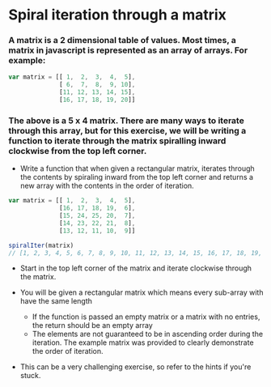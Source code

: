 # Spiral iteration through a matrix

### A matrix is a 2 dimensional table of values. Most times, a matrix in javascript is represented as an array of arrays. For example:

```javascript
var matrix = [[ 1,  2,  3,  4,  5],
              [ 6,  7,  8,  9, 10],
              [11, 12, 13, 14, 15],
              [16, 17, 18, 19, 20]]
```

### The above is a 5 x 4 matrix. There are many ways to iterate through this array, but for this exercise, we will be writing a function to iterate through the matrix spiralling inward clockwise from the top left corner.

* Write a function that when given a rectangular matrix, iterates through the contents by spiraling inward from the top left corner and returns a new array with the contents in the order of iteration.
```javascript
var matrix = [[ 1,  2,  3,  4,  5],
              [16, 17, 18, 19,  6],
              [15, 24, 25, 20,  7],
              [14, 23, 22, 21,  8],
              [13, 12, 11, 10,  9]]

spiralIter(matrix)
// [1, 2, 3, 4, 5, 6, 7, 8, 9, 10, 11, 12, 13, 14, 15, 16, 17, 18, 19, 20, 21, 22, 23, 24, 25]
```

* Start in the top left corner of the matrix and iterate clockwise through the matrix.

* You will be given a rectangular matrix which means every sub-array with have the same length
    * If the function is passed an empty matrix or a matrix with no entries, the return should be an empty array
    * The elements are not guaranteed to be in ascending order during the iteration. The example matrix was provided to clearly demonstrate the order of iteration.

* This can be a very challenging exercise, so refer to the hints if you're stuck.